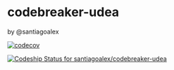# codebreaker-udea


by  @santiagoalex

[![codecov](https://codecov.io/gh/santiagoalex/codebreaker-udea/branch/master/graph/badge.svg)](https://codecov.io/gh/santiagoalex/codebreaker-udea)

[![Codeship Status for santiagoalex/codebreaker-udea](https://app.codeship.com/projects/9cfd4bc0-b3a3-0137-ba93-72fadbf2df7a/status?branch=master)](https://app.codeship.com/projects/363628)

